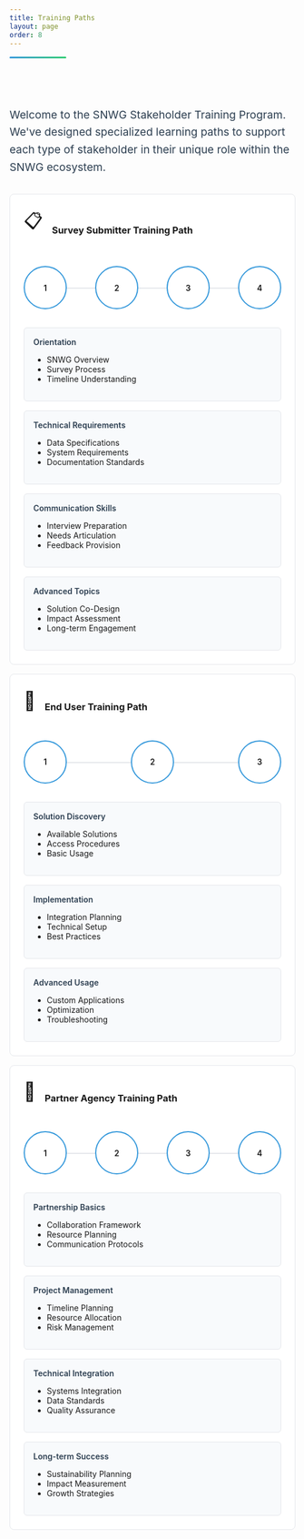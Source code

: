 ```yaml
---
title: Training Paths
layout: page
order: 8
---
```


<div class="header-line"></div>

<div class="intro-section">
    <div class="intro-content">
        <p class="lead-text">Welcome to the SNWG Stakeholder Training Program. We've designed specialized learning paths to support each type of stakeholder in their unique role within the SNWG ecosystem.</p>    
</div>

<div class="training-paths">
    <!-- Survey Submitters-->
    <div class="training-path">
        <div class="path-header">
        <div class="path-icon">📋</div>
            <h3>Survey Submitter Training Path</h3>
        </div>
        <div class="timeline">
            <div class="milestone">1</div>
            <div class="milestone">2</div>
            <div class="milestone">3</div>
            <div class="milestone">4</div>
        </div>
        <div class="path-content">
            <div class="module">
                <div class="module-title">Orientation</div>
                <ul>
                    <li>SNWG Overview</li>
                    <li>Survey Process</li>
                    <li>Timeline Understanding</li>
                </ul>
            </div>
            <div class="module">
                <div class="module-title">Technical Requirements</div>
                <ul>
                    <li>Data Specifications</li>
                    <li>System Requirements</li>
                    <li>Documentation Standards</li>
                </ul>
            </div>
            <div class="module">
                <div class="module-title">Communication Skills</div>
                <ul>
                    <li>Interview Preparation</li>
                    <li>Needs Articulation</li>
                    <li>Feedback Provision</li>
                </ul>
            </div>
            <div class="module">
                <div class="module-title">Advanced Topics</div>
                <ul>
                    <li>Solution Co-Design</li>
                    <li>Impact Assessment</li>
                    <li>Long-term Engagement</li>
                </ul>
            </div>
        </div>
    </div>
    <!--End Users-->
    <div class="training-path">
        <div class="path-header">
            <div class="path-icon">👥</div>
            <h3>End User Training Path</h3>
        </div>
        <div class="timeline">
            <div class="milestone">1</div>
            <div class="milestone">2</div>
            <div class="milestone">3</div>
        </div>
        <div class="path-content">
            <div class="module">
                <div class="module-title">Solution Discovery</div>
                <ul>
                    <li>Available Solutions</li>
                    <li>Access Procedures</li>
                    <li>Basic Usage</li>
                </ul>
            </div>
            <div class="module">
                <div class="module-title">Implementation</div>
                <ul>
                    <li>Integration Planning</li>
                    <li>Technical Setup</li>
                    <li>Best Practices</li>
                </ul>
            </div>
            <div class="module">
                <div class="module-title">Advanced Usage</div>
                <ul>
                    <li>Custom Applications</li>
                    <li>Optimization</li>
                    <li>Troubleshooting</li>
                </ul>
            </div>
        </div>
    </div>
    <!--Partner Agencies-->
    <div class="training-path">
        <div class="path-header">
            <div class="path-icon">🤝</div>
            <h3>Partner Agency Training Path</h3>
        </div>
        <div class="timeline">
            <div class="milestone">1</div>
            <div class="milestone">2</div>
            <div class="milestone">3</div>
            <div class="milestone">4</div>
        </div>
        <div class="path-content">
            <div class="module">
                <div class="module-title">Partnership Basics</div>
                <ul>
                    <li>Collaboration Framework</li>
                    <li>Resource Planning</li>
                    <li>Communication Protocols</li>
                </ul>
            </div>
            <div class="module">
                <div class="module-title">Project Management</div>
                <ul>
                    <li>Timeline Planning</li>
                    <li>Resource Allocation</li>
                    <li>Risk Management</li>
                </ul>
            </div>
            <div class="module">
                <div class="module-title">Technical Integration</div>
                <ul>
                    <li>Systems Integration</li>
                    <li>Data Standards</li>
                    <li>Quality Assurance</li>
                </ul>
            </div>
            <div class="module">
                <div class="module-title">Long-term Success</div>
                <ul>
                    <li>Sustainability Planning</li>
                    <li>Impact Measurement</li>
                    <li>Growth Strategies</li>
                </ul>
            </div>
        </div>
    </div>
</div>

<style>
.intro-section {
    max-width: 1200px;
    margin: 0 auto;
    padding: 2rem 0;
}

.header-line {
    height: 3px;
    background: linear-gradient(to right, #3498db, #2ecc71);
    margin: 1rem 0 2rem 0;
    width: 100px;
    border-radius: 2px;
}

.lead-text {
    font-size: 1.2rem;
    color: #2c3e50;
    margin-bottom: 2rem;
    line-height: 1.6;
}

.path-grid {
    display: grid;
    grid-template-columns: repeat(auto-fit, minmax(300px, 1fr));
    gap: 1.5rem;
    margin: 1.5rem 0;
}

.path-card {
    background: white;
    padding: 1.5rem;
    border-radius: 8px;
    border: 1px solid #e5e7eb;
    transition: transform 0.2s ease;
}

.path-card:hover {
    transform: translateY(-2px);
    box-shadow: 0 4px 8px rgba(0, 0, 0, 0.1);
}

.path-icon {
    font-size: 2rem;
    margin-bottom: 1rem;
}

.path-card h4 {
    color: #2c3e50;
    margin: 0.5rem 0;
}

.path-card p {
    color: #64748b;
    margin-bottom: 1rem;
}

.duration {
    display: inline-block;
    background: #f1f5f9;
    padding: 0.25rem 0.75rem;
    border-radius: 999px;
    font-size: 0.875rem;
    color: #64748b;
}

.key-info {
    background: #f8fafc;
    border-left: 4px solid #3498db;
    padding: 1rem;
    margin-top: 2rem;
    border-radius: 0 4px 4px 0;
}

.key-info p {
    margin: 0;
}

@media (max-width: 768px) {
    .intro-section {
        padding: 1rem;
    }
    
    .path-grid {
        grid-template-columns: 1fr;
    }
}

.training-path {
    border: 1px solid #e5e7eb;
    border-radius: 8px;
    padding: 1.5rem;
    margin-bottom: 1rem;
    background: white;
}

.path-header {
    display: flex;
    align-items: center;
    gap: 1rem;
    margin-bottom: 1rem;
}

.path-content {
    display: grid;
    grid-template-columns: repeat(auto-fit, minmax(250px, 1fr));
    gap: 1rem;
}

.module {
    background: #f8fafc;
    padding: 1rem;
    border-radius: 6px;
    border: 1px solid #e5e7eb;
}

.module-title {
    font-weight: 600;
    margin-bottom: 0.5rem;
    color: #2c3e50;
}

.timeline {
    display: flex;
    margin: 2rem 0;
    position: relative;
    justify-content: space-between;
}

.timeline::before {
    content: '';
    position: absolute;
    top: 50%;
    left: 0;
    right: 0;
    height: 2px;
    background: #e5e7eb;
    z-index: 1;
}

.milestone {
    position: relative;
    z-index: 2;
    background: white;
    padding: 1rem;
    border: 2px solid #3498db;
    border-radius: 50%;
    width: 40px;
    height: 40px;
    display: flex;
    align-items: center;
    justify-content: center;
    font-weight: 600;
}
</style>
